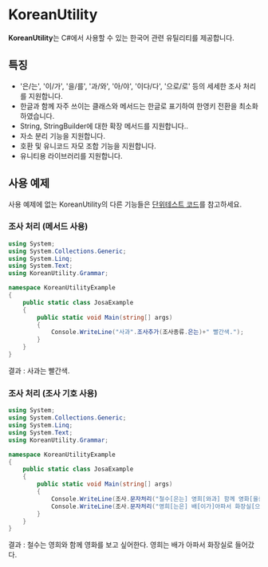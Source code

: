 KoreanUtility
=============

**KoreanUtility**는 C#에서 사용할 수 있는 한국어 관련 유틸리티를 제공합니다.

## 특징
- '은/는', '이/가', '을/를', '과/와', '아/야', '이다/다', '으로/로' 등의 세세한 조사 처리를 지원합니다.
- 한글과 함께 자주 쓰이는 클래스와 메서드는 한글로 표기하여 한영키 전환을 최소화 하였습니다.
- String, StringBuilder에 대한 확장 메서드를 지원합니다..
- 자소 분리 기능을 지원합니다.
- 호환 및 유니코드 자모 조합 기능을 지원합니다.
- 유니티용 라이브러리를 지원합니다.

## 사용 예제
사용 예제에 없는 KoreanUtility의 다른 기능들은 [단위테스트 코드](KoreaUtility/KoreanUtilityTest.JosaClass.cs)를 참고하세요.

### 조사 처리 (메서드 사용)

``` C#
using System;
using System.Collections.Generic;
using System.Linq;
using System.Text;
using KoreanUtility.Grammar;

namespace KoreanUtilityExample
{
    public static class JosaExample
    {
        public static void Main(string[] args)
        {
            Console.WriteLine("사과".조사추가(조사종류.은는)+" 빨간색.");
        }
    }
}
```
결과 : 사과는 빨간색.

### 조사 처리 (조사 기호 사용)

``` C#
using System;
using System.Collections.Generic;
using System.Linq;
using System.Text;
using KoreanUtility.Grammar;

namespace KoreanUtilityExample
{
    public static class JosaExample
    {
        public static void Main(string[] args)
        {
            Console.WriteLine(조사.문자처리("철수[은는] 영희[와과] 함께 영화[을를] 보고 싶어한다."));
            Console.WriteLine(조사.문자처리("영희[는은] 배[이가]아파서 화장실[으로] 들어갔다."));
        }
    }
}
```
결과 :
철수는 영희와 함께 영화를 보고 싶어한다.
영희는 배가 아파서 화장실로 들어갔다.
